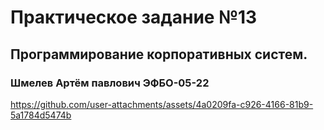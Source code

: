 # Практическое задание №13

## Программирование корпоративных систем.

### Шмелев Артём павлович ЭФБО-05-22

https://github.com/user-attachments/assets/4a0209fa-c926-4166-81b9-5a1784d5474b










